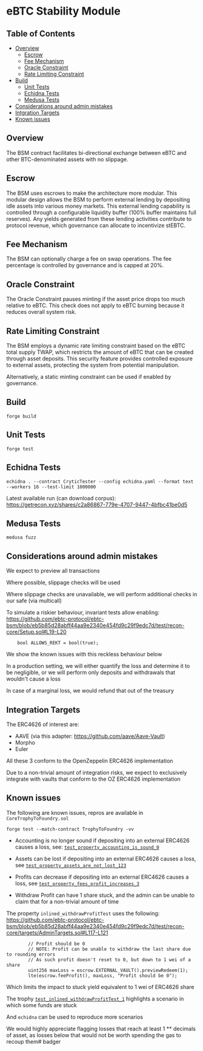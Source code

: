 # eBTC Stability Module

## Table of Contents
- [Overview](#overview)
    - [Escrow](#escrow)
    - [Fee Mechanism](#fee-mechanism)
    - [Oracle Constraint](#oracle-constraint)
    - [Rate Limiting Constraint](#rate-limiting-constraint)
- [Build](#build)
    - [Unit Tests](#unit-tests)
    - [Echidna Tests](#echidna-tests)
    - [Medusa Tests](#medusa-tests)
- [Considerations around admin mistakes](#considerations-around-admin-mistakes)
- [Intgration Targets](#integration-targets)
- [Known issues](#known-issues)

## Overview

The BSM contract facilitates bi-directional exchange between eBTC and other BTC-denominated assets with no slippage. 

## Escrow

The BSM uses escrows to make the architecture more modular. This modular design allows the BSM to perform external lending by depositing idle assets into various money markets. This external lending capability is controlled through a configurable liquidity buffer (100% buffer maintains full reserves). Any yields generated from these lending activities contribute to protocol revenue, which governance can allocate to incentivize stEBTC.

## Fee Mechanism

The BSM can optionally charge a fee on swap operations. The fee percentage is controlled by governance and is capped at 20%.

## Oracle Constraint

The Oracle Constraint pauses minting if the asset price drops too much relative to eBTC. This check does not apply to eBTC burning because it reduces overall system risk.

## Rate Limiting Constraint

The BSM employs a dynamic rate limiting constraint based on the eBTC total supply TWAP, which restricts the amount of eBTC that can be created through asset deposits. This security feature provides controlled exposure to external assets, protecting the system from potential manipulation.

Alternatively, a static minting constraint can be used if enabled by governance.

## Build

```
forge build
```

## Unit Tests

```
forge test
```

## Echidna Tests

```
echidna . --contract CryticTester --config echidna.yaml --format text --workers 16 --test-limit 1000000
```

Latest available run (can download corpus): https://getrecon.xyz/shares/c2a86867-779e-4707-9447-4bfbc41be0d5

## Medusa Tests

```
medusa fuzz
```

## Considerations around admin mistakes

We expect to preview all transactions

Where possible, slippage checks will be used

Where slippage checks are unavailable, we will perform additional checks in our safe (via multicall)

To simulate a riskier behaviour, invariant tests allow enabling:
https://github.com/ebtc-protocol/ebtc-bsm/blob/eb5b85d28abff44aa9e2340e454fd9c29f9edc7d/test/recon-core/Setup.sol#L19-L20

```solidity
    bool ALLOWS_REKT = bool(true);

```

We show the known issues with this reckless behaviour below

In a production setting, we will either quantify the loss and determine it to be negligible, or we will perform only deposits and withdrawals that wouldn't cause a loss

In case of a marginal loss, we would refund that out of the treasury


## Integration Targets

The ERC4626 of interest are:
- AAVE (via this adapter: https://github.com/aave/Aave-Vault)
- Morpho
- Euler

All these 3 conform to the OpenZeppelin ERC4626 implementation

Due to a non-trivial amount of integration risks, we expect to exclusively integrate with vaults that conform to the OZ ERC4626 implementation


## Known issues

The following are known issues, repros are available in `CoreTrophyToFoundry.sol`

```
forge test --match-contract TrophyToFoundry -vv
```

- Accounting is no longer sound if depositing into an external ERC4626 causes a loss, see: [`test_property_accounting_is_sound_0`](https://github.com/ebtc-protocol/ebtc-bsm/blob/eb5b85d28abff44aa9e2340e454fd9c29f9edc7d/test/recon-core/trophies/CoreTrophyToFoundry.sol#L28-L29)
- Assets can be lost if depositing into an external ERC4626 causes a loss, see [`test_property_assets_are_not_lost_123`](https://github.com/ebtc-protocol/ebtc-bsm/blob/eb5b85d28abff44aa9e2340e454fd9c29f9edc7d/test/recon-core/trophies/CoreTrophyToFoundry.sol#L41-L42)
- Profits can decrease if depositing into an external ERC4626 causes a loss, see [`test_property_fees_profit_increases_3`](https://github.com/ebtc-protocol/ebtc-bsm/blob/eb5b85d28abff44aa9e2340e454fd9c29f9edc7d/test/recon-core/trophies/CoreTrophyToFoundry.sol#L54-L55)

- Withdraw Profit can have 1 share stuck, and the admin can be unable to claim that for a non-trivial amount of time

The property `inlined_withdrawProfitTest` uses the following:
https://github.com/ebtc-protocol/ebtc-bsm/blob/eb5b85d28abff44aa9e2340e454fd9c29f9edc7d/test/recon-core/targets/AdminTargets.sol#L117-L121

```solidity
        // Profit should be 0
        // NOTE: Profit can be unable to withdraw the last share due to rounding errors
        // As such profit doesn't reset to 0, but down to 1 wei of a share
        uint256 maxLoss = escrow.EXTERNAL_VAULT().previewRedeem(1);
        lte(escrow.feeProfit(), maxLoss, "Profit should be 0");
```

Which limits the impact to stuck yield equivalent to 1 wei of ERC4626 share

The trophy [`test_inlined_withdrawProfitTest_1`](https://github.com/ebtc-protocol/ebtc-bsm/blob/eb5b85d28abff44aa9e2340e454fd9c29f9edc7d/test/recon-core/trophies/CoreTrophyToFoundry.sol#L77-L78) highlights a scenario in which some funds are stuck

And `echidna` can be used to reproduce more scenarios

We would highly appreciate flagging losses that reach at least 1 ** decimals of asset, as losses below that would not be worth spending the gas to recoup them# badger
